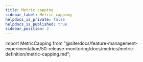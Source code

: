 ```yaml
---
title: Metric capping
sidebar_label: Metric capping
helpdocs_is_private: false
helpdocs_is_published: true
sidebar_position: 2
---
```


import MetricCapping from "@site/docs/feature-management-experimentation/50-release-monitoring/docs/metrics/metric-definition/metric-capping.md";

<MetricCapping />